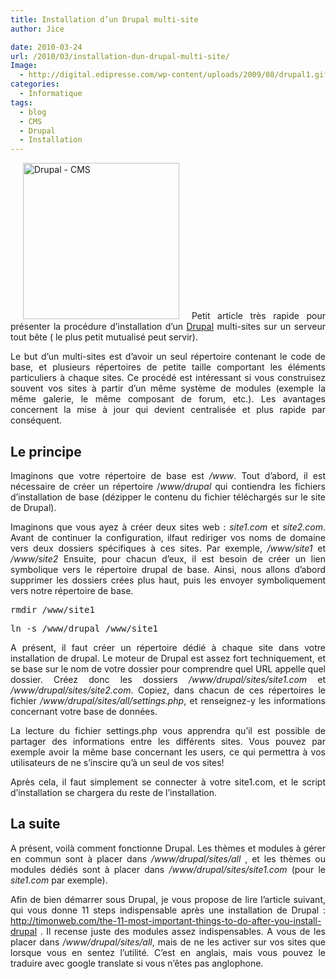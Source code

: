 ```yaml
---
title: Installation d’un Drupal multi-site
author: Jice

date: 2010-03-24
url: /2010/03/installation-dun-drupal-multi-site/
Image:
  - http://digital.edipresse.com/wp-content/uploads/2009/08/drupal1.gif
categories:
  - Informatique
tags:
  - blog
  - CMS
  - Drupal
  - Installation
---
```

<p style="text-align: justify;">
  <img class="alignleft" style="margin-left: 20px; margin-right: 20px;" title="Drupal - CMS" src="/http://digital.edipresse.com/wp-content/uploads/2009/08/drupal1.gif" alt="Drupal - CMS" width="250" height="250" >Petit article très rapide pour présenter la procédure d&#8217;installation d&#8217;un <a title="Drupal - CMS" href="http://drupal.org/" target="_blank">Drupal</a> multi-sites sur un serveur tout bête ( le plus petit mutualisé peut servir).
</p>

<p style="text-align: justify;">
  Le but d&#8217;un multi-sites est d&#8217;avoir un seul répertoire contenant le code de base, et plusieurs répertoires de petite taille comportant les éléments particuliers à chaque sites. Ce procédé est intéressant si vous construisez souvent vos sites à partir d&#8217;un même système de modules (exemple la même galerie, le même composant de forum, etc.). Les avantages concernent la mise à jour qui devient centralisée et plus rapide par conséquent.
</p>

<h2 style="text-align: justify;">
  Le principe
</h2>

<p style="text-align: justify;">
  Imaginons que votre répertoire de base est <em>/www</em>. Tout d&#8217;abord, il est nécessaire de créer un répertoire /<em>www/drupal</em> qui contiendra les fichiers d&#8217;installation de base (dézipper le contenu du fichier téléchargés sur le site de Drupal).
</p>

<p style="text-align: justify;">
  Imaginons que vous ayez à créer deux sites web : <em>site1.com</em> et <em>site2.com</em>. Avant de continuer la configuration, ilfaut rediriger vos noms de domaine vers deux dossiers spécifiques à ces sites. Par exemple, <em>/www/site1</em> et <em>/www/site2</em> Ensuite, pour chacun d&#8217;eux, il est besoin de créer un lien symbolique vers le répertoire drupal de base. Ainsi, nous allons d&#8217;abord supprimer les dossiers crées plus haut, puis les envoyer symboliquement vers notre répertoire de base.
</p>

<pre style="text-align: justify;">rmdir /www/site1</pre>

<pre style="text-align: justify;">ln -s /www/drupal /www/site1</pre>

<p style="text-align: justify;">
  A présent, il faut créer un répertoire dédié à chaque site dans votre installation de drupal. Le moteur de Drupal est assez fort techniquement, et se base sur le nom de votre dossier pour comprendre quel URL appelle quel dossier. Créez donc les dossiers <em>/www/drupal/sites/site1.com</em> et <em>/www/drupal/sites/site2.com</em>. Copiez, dans chacun de ces répertoires le fichier <em>/www/drupal/sites/all/settings.php</em>, et renseignez-y les informations concernant votre base de données.
</p>

<p style="text-align: justify;">
  La lecture du fichier settings.php vous apprendra qu&#8217;il est possible de partager des informations entre les différents sites. Vous pouvez par exemple avoir la même base concernant les users, ce qui permettra à vos utilisateurs de ne s&#8217;inscire qu&#8217;à un seul de vos sites!
</p>

<p style="text-align: justify;">
  Après cela, il faut simplement se connecter à votre site1.com, et le script d&#8217;installation se chargera du reste de l&#8217;installation.
</p>

<h2 style="text-align: justify;">
  La suite
</h2>

<p style="text-align: justify;">
  A présent, voilà comment fonctionne Drupal. Les thèmes et modules à gérer en commun sont à placer dans <em>/www/drupal/sites/all</em> , et les thèmes ou modules dédiés sont à placer dans <em>/www/drupal/sites/site1.com</em> (pour le <em>site1.com</em> par exemple).
</p>

<p style="text-align: justify;">
  Afin de bien démarrer sous Drupal, je vous propose de lire l&#8217;article suivant, qui vous donne 11 steps indispensable après une installation de Drupal : <a title="11 m ost important things after a drupal installation" href="http://timonweb.com/the-11-most-important-things-to-do-after-you-install-drupal" target="_blank">http://timonweb.com/the-11-most-important-things-to-do-after-you-install-drupal</a> . Il recense juste des modules assez indispensables. A vous de les placer dans <em>/www/drupal/sites/all</em>, mais de ne les activer sur vos sites que lorsque vous en sentez l&#8217;utilité. C&#8217;est en anglais, mais vous pouvez le traduire avec google translate si vous n&#8217;êtes pas anglophone.
</p>